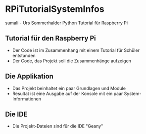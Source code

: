 # RPiTutorialSystemInfos
sumali - Urs Sommerhalder
Python Tutorial für Raspberry Pi

## Tutorial für den Raspberry Pi
- Der Code ist im Zusammenhang mit einem Tutorial für Schüler entstanden
- Der Code, das Projekt soll die Zusammenhänge aufzeigen

## Die Applikation
- Das Projekt beinhaltet ein paar Grundlagen und Module
- Resultat ist eine Ausgabe auf der Konsole mit ein paar System-Informationen

## Die IDE
- Die Projekt-Dateien sind für die IDE "Geany"
